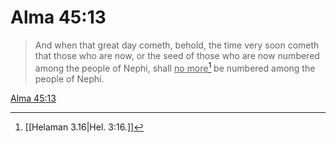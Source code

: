 # Alma 45:13

> And when that great day cometh, behold, the time very soon cometh that those who are now, or the seed of those who are now numbered among the people of Nephi, shall <u>no more</u>[^a] be numbered among the people of Nephi.

[Alma 45:13](https://www.churchofjesuschrist.org/study/scriptures/bofm/alma/45?lang=eng&id=p13#p13)


[^a]: [[Helaman 3.16|Hel. 3:16.]]
